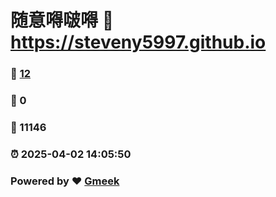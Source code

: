 # 随意嘚啵嘚 :link: https://steveny5997.github.io 
### :page_facing_up: [12](https://steveny5997.github.io/tag.html) 
### :speech_balloon: 0 
### :hibiscus: 11146 
### :alarm_clock: 2025-04-02 14:05:50 
### Powered by :heart: [Gmeek](https://github.com/Meekdai/Gmeek)
